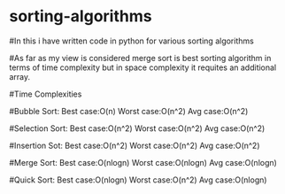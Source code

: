 # sorting-algorithms
#In this i have written code in python for various sorting algorithms

#As far as my view is considered merge sort is best sorting algorithm in terms of time complexity but in space complexity it requites an additional array.


#Time Complexities

#Bubble Sort:     Best case:O(n)
                  Worst case:O(n^2)
                  Avg case:O(n^2)

#Selection Sort:  Best case:O(n^2)
                  Worst case:O(n^2)
                  Avg case:O(n^2)

#Insertion Sot:   Best case:O(n^2)
                  Worst case:O(n^2)
                  Avg case:O(n^2)

#Merge Sort:      Best case:O(nlogn)
                  Worst case:O(nlogn)
                  Avg case:O(nlogn)

#Quick Sort:      Best case:O(nlogn)
                  Worst case:O(n^2)
                  Avg case:O(nlogn)
